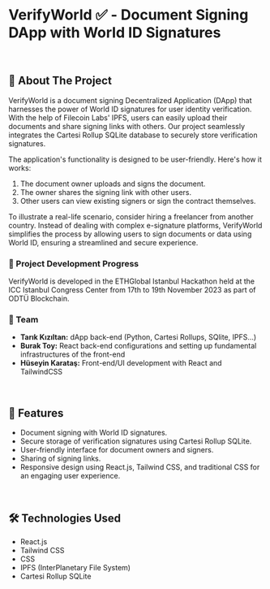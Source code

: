# VerifyWorld ✅ - Document Signing DApp with World ID Signatures

<br>

## 📖 About The Project

VerifyWorld is a document signing Decentralized Application (DApp) that harnesses the power of World ID signatures for user identity verification. With the help of Filecoin Labs' IPFS, users can easily upload their documents and share signing links with others. Our project seamlessly integrates the Cartesi Rollup SQLite database to securely store verification signatures.

The application's functionality is designed to be user-friendly. Here's how it works:

1. The document owner uploads and signs the document.
2. The owner shares the signing link with other users.
3. Other users can view existing signers or sign the contract themselves.

To illustrate a real-life scenario, consider hiring a freelancer from another country. Instead of dealing with complex e-signature platforms, VerifyWorld simplifies the process by allowing users to sign documents or data using World ID, ensuring a streamlined and secure experience.

### 🌟 Project Development Progress

VerifyWorld is developed in the ETHGlobal Istanbul Hackathon held at the ICC Istanbul Congress Center from 17th to 19th November 2023 as part of ODTÜ Blockchain.

### 🤝 Team

- **Tarık Kızıltan:** dApp back-end (Python, Cartesi Rollups, SQlite, IPFS...)
- **Burak Toy:** React back-end configurations and setting up fundamental infrastructures of the front-end
- **Hüseyin Karataş:** Front-end/UI development with React and TailwindCSS

<br>

## 🚀 Features

- Document signing with World ID signatures.
- Secure storage of verification signatures using Cartesi Rollup SQLite.
- User-friendly interface for document owners and signers.
- Sharing of signing links.
- Responsive design using React.js, Tailwind CSS, and traditional CSS for an engaging user experience.

<br>

## 🛠️ Technologies Used

- React.js
- Tailwind CSS
- CSS
- IPFS (InterPlanetary File System)
- Cartesi Rollup SQLite
